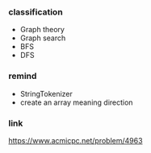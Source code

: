 ### classification
* Graph theory
* Graph search
* BFS
* DFS

### remind
* StringTokenizer
* create an array meaning direction

### link
https://www.acmicpc.net/problem/4963
